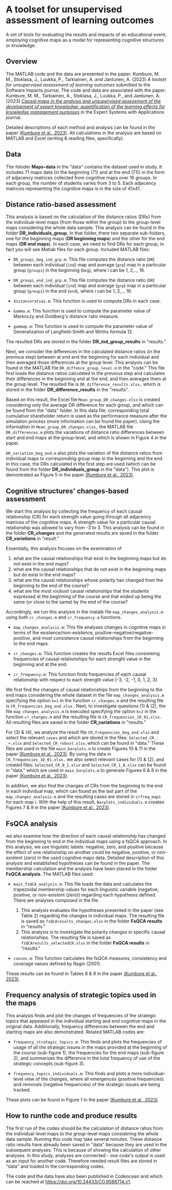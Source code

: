 # A toolset for unsupervised assessment of learning outcomes
A set of tools for evaluating the results and impacts of an educational event, employing cognitive maps as a model for representing cognitive structures or knowledge. 

## Overview
The MATLAB code and the data are presented in the paper: Kumbure, M. M., Stoklasa, J., Luukka, P., Tarkiainen, A. and Jantunen, A. (2023) _A toolset for unsupervised assessment of learning outcomes_ submitted to the Software Impacts journal. The code and data are associated with the paper: Kumbure, M. M., Tarkiainen, A., Stoklasa, J., Luukka, P., and Jantunen, A. (2023) [_Causal maps in the analysis and unsupervised assessment of the development of expert knowledge: quantification of the learning effects for knowledge management purposes_](https://doi.org/10.1016/j.eswa.2023.121232) in the Expert Systems with Applications journal.

Detailed descriptions of each method and analysis can be found in the paper [(Kumbure et al., 2023)](https://doi.org/10.1016/j.eswa.2023.121232). All calculations in the analysis are based on MATLAB and Excel (writing & reading files, specifically).

## Data
The foloder **Maps-data** in the "data" contains the dataset used in study. It includes 71 maps data (in the beginning (71) and at the end (71)) in the form of adjacency matrices collected from cognitive maps over 16 groups. In each group, the number of students varies from 3 to 5. Each adjacency matrices representing the cognitive maps is in the size of 41x41.

## Distance ratio-based assessment
This analysis is based on the  calculation of the distance ratios (DRs) from the individual-level maps (from those within the group) to the group-level maps considering the whole data sample. This analysis can be found in the folder **DR_individuals_group.** In that folder, there two separate sub-folders, one for the beginning maps (**DR beginning maps**) and the other for the end maps (**DR end maps**). In each case, we need to find DRs for each group, in fact you will see Matlab files for each group. Included MATLAB files:

- `DR_groupi_beg_ind_grp.m`: This file computes the distance ratio (`DR`) between each individual (`ind`) map and average (`grp`) map in a particular group (`groupi`) in the beginning (`beg`), where i can be 1, 2,.., 16. 

- `DR_groupi_end_ind_grp.m`: This file computes the distance ratio (`DR`) between each individual (`ind`) map and average (`grp`) map in a particular group (`groupi`) in the end (`end`), where i can be 1, 2,.., 16. 

- `distanceratios.m`: This function is used to compute DRs in each case. 

- `Gamma.m`: This function is used to compute the parameter value of Markoczy and Goldberg's distance ratio measure. 

- `gammap.m`: This function is used to compute the parameter value of Generalization of Langfield-Smith and Wirths formula 12. 

The resulted DRs are stored in the folder **DR_ind_group_results** in "results." 

Next, we consider the differences in the calculated distance ratios (in the previous step) between at end and the beginning for each individual and then averaged those differences at the group level. This analysis can be found in the MATLAB file `DR_diffence_group_level.m` in the "code." 
This file first loads the distance ratios calculated in the previous step and calculates their differences in the beginning and at the end, and then averages them at the group level. The resulted file is `DR_difference_results.xlsx,` which is stored in the folder **DR_difference_results** in the "results".

Based on this result, the Excel file `Mean_group_DR_changes.xlsx` is created considering only the average DR difference for each group, and which can be found from the "data" folder. In this data file, corresponding total cumulative shareholder return is used as the performance measure after the simulation process (more information can be found the paper). Using the information in `Mean_group_DR_changes.xlsx,` the MATLAB file `DR_differences.m` plots the variations of distance ratio differences between start and end maps at the group-level, and which is shown in Figure 4 in the paper. 

`DR_variation_beg_end.m` also plots the variation of the distance ratios from individual maps to corresponding group map in the beginning and the end. In this case, the DRs calculated in the first step are used (which can be found from the folder **DR_individuals_group** in the "data"). This plot is demontrated as Figure 5 in the paper [(Kumbure et al., 2023)](https://doi.org/10.1016/j.eswa.2023.121232).

## Cognitive structures' changes-based assessment
We start this analysis by collecting the frequency of each causal relationship (CR) for each strength value going through all adjacency matrices of the cognitive maps. A strength value for a particular causal relationship was allowed to vary from -3 to 3. This analysis can be found in the folder **CR_changes** and the generated results are saved in the folder **CR_variations** in "result." 

Essentially, this analysis focuses on the examination of 
1. what are the causal relationships that exist in the beginning maps but do not exist in the end maps? 
2. what are the causal relationships that do not exist in the beginning maps but do exist in the end maps?  
3. what are the causal relationships whose polarity has changed from the beginning to the end of the course?  
4. what are the most roubust causal relationships that the students expressed at the beginning of the course and that ended up being the same (or close to the same) by the end of the course?

Accordingly, we run this analysis in the matalb file `map_changes_analysis.m` using both `cr_changes.m` and `cr_frequency.m` functions.

- `map_changes_analysis.m`: This file analyses changes in cognitive maps in terms of the existence/non-existence, positive-negative/negative-positive, and most consistence causal relationships from the beginning to the end maps.

- `cr_changes.m`: This function creates the results Excel files consisteing frequencies of causal relationships for each strenght value in the beginning and at the end. 

- `cr_frequency.m`: This function finds frequencies of each causal relationship with respect to each strength value [-3, -2, -1, 0, 1, 2, 3].

We first find the changes of causal relationships from the beginning to the end maps considering the whole dataset in the file `map_changes_analysis.m` specifying the option `k=1` in the function `cr_changes.m` and the resulting file is `CR_frequencies_beg_end.xlsx.` Next, to investigate questions (1) & (2), the file `map_changes_analysis.m` is executed specifying the option `k=2` in the function `cr_changes.m` and the resulting file is `CR_frequencies_10_01.xlsx.` All resulting files are saved in the folder **CR_variations** in "results." 

For (3) & (4), we analyze the result file `CR_frequencies_beg_end.xlsx` and select the relevant `cases` and which are stored in the files: `Selected_CR_-_+.xlsx` and `Selected_CR_robust.xlsx,`which can be found in "data." These files are used in the file `main_barplots.m` to create Figures 10 & 11 in the paper [(Kumbure et al., 2023)](https://doi.org/10.1016/j.eswa.2023.121232). By using the data in `CR_frequencies_10_01.xlsx.` we also select relevant cases for (1) & (2), and created files: `Selected_CR_0_1.xlsx` and `Selected_CR_1_0.xlsx` can be found in "data," which are used in `main_barplots.m` to generate Figures 6 & 8 in the paper [(Kumbure et al., 2023)](https://doi.org/10.1016/j.eswa.2023.121232).

In addition, we also find the changes of CRs from the beginning to the end in each individual map, which can found as the last part of the `map_changes_analysis.m` and the resulting cases are stored in `crfreq_mapi` for each map i. With the help of this result, `Barplots_individuals.m` creates Figures 7 & 9 in the paper [(Kumbure et al., 2023)](https://doi.org/10.1016/j.eswa.2023.121232).

## FsQCA analysis
we also examine how the direction of each causal relationship has changed from the  beginning to end in the individual maps using a fsQCA approach. In this analysis, we use linguistic labels: negative, zero, and positive because the effect of one relationship on 	another could be negative, positive, or non-existent (zero) in the used cognitive maps data. Detailed description of this analysis and established hypotheses can be found in the paper. The membership calculation and the analysis have been placed in the folder **FsQCA analysis.** The MATLAB files used:

- `main_fsQCA_analysis.m`: This file loads the data and calculates the trapezoidal membership values for each linguistic variable (negative, positive, or non-existent (zero)) regarding each hypothesis defined. There are analyses composed in the file. 
    1. This analysis evaluates the hypotheses presented in the paper (see Table 2) regarding the changes in individual maps. The resulting file is saved as `fsQCAresults_changes.xlsx` in the folder **FsQCA results** in "results."
    2. This analysis is to investigate the polarity changes in specific causal relationships. The resulting file is saved as `fsQCAresults_selectedCR.xlsx` in the folder **FsQCA results** in "results."

- `concov.m`: This function calculates the fsQCA measures, consistency and coverage values defined by Ragin (2001). 

These results can be found in Tables 8 & 9 in the paper [(Kumbure et al., 2023)](https://doi.org/10.1016/j.eswa.2023.121232).

## Frequency analysis of strategic topics used in the maps
This analysis finds and plot the changes of frequencies of the strategic topics that appeared in the individual starting and end cognitive maps in the original data. Additionally, frequency differences between the end and starting maps are also demonstrated. Related MATLAB codes are:

- `frequency_strategic_topics.m`: This finds and plots the frequencies of usage of all the strategic issues in the maps provided at the beginning of the course (sub-figure 1), the frequencies for the end maps (sub-figure 2), and summarizes the difference
in the total frequency of use of the strategic concepts (sub-figure 3). 

- `frequency_topics_individuals.m`: This finds and plots a more individual-level view of the changes, where all emergences (positive frequencies) and removals (negative frequencies) of the strategic issues are being tracked. 

These plots can be found in Figure 1 in the paper [(Kumbure et al., 2023)](https://doi.org/10.1016/j.eswa.2023.121232).

## How to runthe code and produce results
The first run of the codes should be the calculation of distance ratios from the individual-level maps to the group-level maps considering the whole data sample. Running this code may take several minutes. These distance ratio results have already been saved in "data" because they are used in the subsequent analyses. This is because of showing the calculation of other analyses. In this study, analyses are connected - one code's output is used as an input for another code. Therefore needed result files are stored in "data" and loaded in the corresponding codes. 

The code and the data have also been published in Codeocean and which can be reached at https://doi.org/10.24433/CO.8588714.v1.

